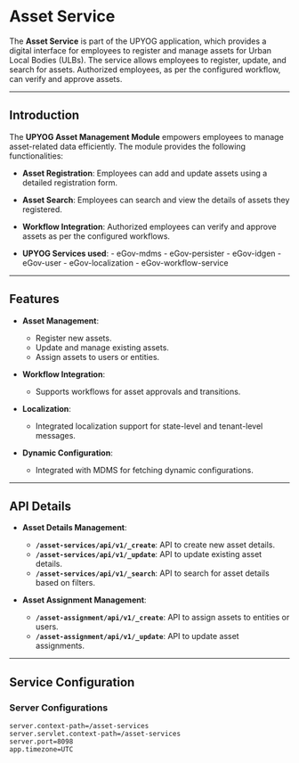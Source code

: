 # Asset Service

The **Asset Service** is part of the UPYOG application, which provides a digital interface for employees to register and manage assets for Urban Local Bodies (ULBs). The service allows employees to register, update, and search for assets. Authorized employees, as per the configured workflow, can verify and approve assets.

---

## Introduction

The **UPYOG Asset Management Module** empowers employees to manage asset-related data efficiently. The module provides the following functionalities:

- **Asset Registration**: Employees can add and update assets using a detailed registration form.
- **Asset Search**: Employees can search and view the details of assets they registered.
- **Workflow Integration**: Authorized employees can verify and approve assets as per the configured workflows.

- **UPYOG Services used**:
        - eGov-mdms
        - eGov-persister
        - eGov-idgen
        - eGov-user
        - eGov-localization
        - eGov-workflow-service

---

## Features

- **Asset Management**:
    - Register new assets.
    - Update and manage existing assets.
    - Assign assets to users or entities.

- **Workflow Integration**:
    - Supports workflows for asset approvals and transitions.

- **Localization**:
    - Integrated localization support for state-level and tenant-level messages.

- **Dynamic Configuration**:
    - Integrated with MDMS for fetching dynamic configurations.

---

## API Details

- **Asset Details Management**:
    - **`/asset-services/api/v1/_create`**: API to create new asset details.
    - **`/asset-services/api/v1/_update`**: API to update existing asset details.
    - **`/asset-services/api/v1/_search`**: API to search for asset details based on filters.

- **Asset Assignment Management**:
    - **`/asset-assignment/api/v1/_create`**: API to assign assets to entities or users.
    - **`/asset-assignment/api/v1/_update`**: API to update asset assignments.

---

## Service Configuration

### **Server Configurations**
```properties
server.context-path=/asset-services
server.servlet.context-path=/asset-services
server.port=8098
app.timezone=UTC
